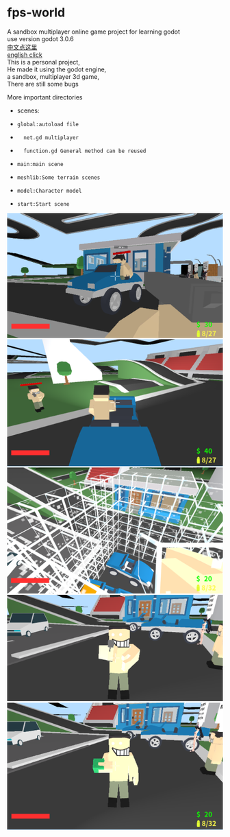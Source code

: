 # fps-world
A sandbox multiplayer online game project for learning godot  
use version godot 3.0.6  
[中文点这里](/readme_zh.md)  
[english click](/README.md)   
This is a personal project,  
He made it using the godot engine,  
a sandbox, multiplayer 3d game,  
There are still some bugs  

More important directories  
*   scenes:
*     global:autoload file
*       net.gd multiplayer
*       function.gd General method can be reused
- 	  main:main scene
- 	  meshlib:Some terrain scenes
- 	  model:Character model
- 	  start:Start scene
  

![alt](/img1.png)
![alt](/img2.png)
![alt](/img3.png)
![alt](/img4.png)
![alt](/img5.png)

